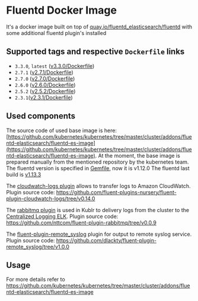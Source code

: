 # Fluentd Docker Image
It's a docker image built on top of [quay.io/fluentd_elasticsearch/fluentd](https://quay.io/repository/fluentd_elasticsearch/fluentd?tab=tags) with some additional fluentd plugin's installed

## Supported tags and respective `Dockerfile` links
 - `3.3.0`, `latest` ([v3.3.0/Dockerfile](https://github.com/kublr/docker-fluentd/blob/3.3.0/Dockerfile))
 - `2.7.1` ([v2.7.1/Dockerfile](https://github.com/kublr/docker-fluentd/blob/2.7.1/Dockerfile))
 - `2.7.0` ([v2.7.0/Dockerfile](https://github.com/kublr/docker-fluentd/blob/2.7.0/Dockerfile))
 - `2.6.0` ([v2.6.0/Dockerfile](https://github.com/kublr/docker-fluentd/blob/2.6.0/Dockerfile))
 - `2.5.2` ([v2.5.2/Dockerfile](https://github.com/kublr/docker-fluentd/blob/2.5.2/Dockerfile))
 - `2.3.1`([v2.3.1/Dockerfile](https://github.com/kublr/docker-fluentd/blob/2.3.1/Dockerfile))

## Used components
The source code of used base image is here: [https://github.com/kubernetes/kubernetes/tree/master/cluster/addons/fluentd-elasticsearch/fluentd-es-image](https://github.com/kubernetes/kubernetes/tree/master/cluster/addons/fluentd-elasticsearch/fluentd-es-image).
At the moment, the base image is prepared manually from the mentioned repository by the kubernetes team. The fluentd version is specified in [Gemfile](https://github.com/kubernetes/kubernetes/blob/master/cluster/addons/fluentd-elasticsearch/fluentd-es-image/Gemfile), now it is v1.12.0
The fluentd last build is [v1.13.3](https://github.com/fluent/fluentd/tags)

The [cloudwatch-logs plugin](https://rubygems.org/gems/fluent-plugin-cloudwatch-logs) allows to transfer logs to Amazon CloudWatch. Plugin source code: https://github.com/fluent-plugins-nursery/fluent-plugin-cloudwatch-logs/tree/v0.14.0

The [rabbitmq plugin](https://rubygems.org/gems/fluent-plugin-rabbitmq) is used in Kublr to delivery logs from the cluster to the [Centralized Logging ELK](https://docs.kublr.com/reference/centralized-log-collection/). Plugin source code: https://github.com/nttcom/fluent-plugin-rabbitmq/tree/v0.0.9

The [fluent-plugin-remote_syslog](https://rubygems.org/gems/fluent-plugin-remote_syslog) plugin for output to remote syslog service. Plugin source code: https://github.com/dlackty/fluent-plugin-remote_syslog/tree/v1.0.0
## Usage
For more details refer to https://github.com/kubernetes/kubernetes/tree/master/cluster/addons/fluentd-elasticsearch/fluentd-es-image

